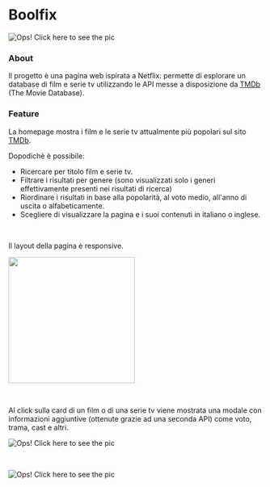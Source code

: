 # Boolfix

![Ops! Click here to see the pic](https://res.cloudinary.com/mcstorage/image/upload/v1602264900/boolfix-lg-min_1_tb2kzm.png)

### About

Il progetto è una pagina web ispirata a Netflix: permette di esplorare un database di film e serie tv utilizzando le API messe a disposizione da [TMDb](https://www.themoviedb.org/) (The Movie Database).
### Feature

La homepage mostra i film e le serie tv attualmente più popolari sul sito [TMDb](https://www.themoviedb.org/). 

Dopodichè è possibile:


- Ricercare per titolo film e serie tv.
- Filtrare i risultati per genere (sono visualizzati solo i generi effettivamente presenti nei risultati di ricerca)
- Riordinare i risultati in base alla popolarità, al voto medio, all'anno di uscita o alfabeticamente.
- Scegliere di visualizzare la pagina e i suoi contenuti in italiano o inglese.

&nbsp;


Il layout della pagina è responsive.

<img src="https://res.cloudinary.com/mcstorage/image/upload/v1602264892/bolfix-sm-min_s9ltin.png" width="250">



&nbsp;


Al click sulla card di un film o di una serie tv viene mostrata una modale con informazioni aggiuntive (ottenute grazie ad una seconda API) come voto, trama, cast e altri.


![Ops! Click here to see the pic](https://res.cloudinary.com/mcstorage/image/upload/v1602264893/modale-lg-min_vxmhrr.png)


&nbsp;


![Ops! Click here to see the pic](https://res.cloudinary.com/mcstorage/image/upload/v1602264892/modale-sm-min_zpsimf.png)



